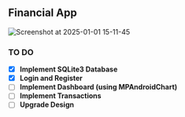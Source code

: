 ## Financial App

![Screenshot at 2025-01-01 15-11-45](https://github.com/user-attachments/assets/bb2aea0a-68d0-42a7-b4cc-8bee352c46ec)


### TO DO

- [x] **Implement SQLite3 Database**
- [x] **Login and Register**
- [ ] **Implement Dashboard (using MPAndroidChart)**
- [ ] **Implement Transactions**
- [ ] **Upgrade Design**
